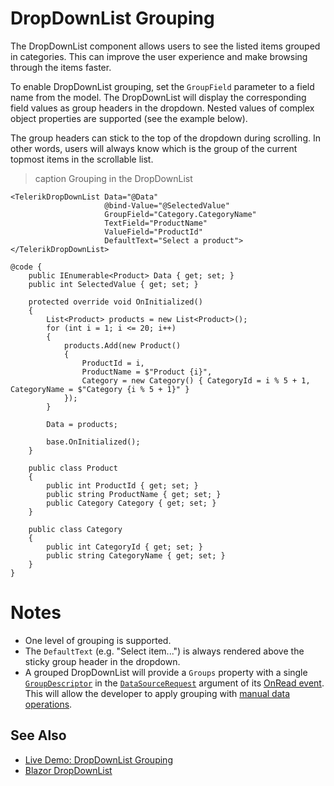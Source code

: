 
# DropDownList Grouping

The DropDownList component allows users to see the listed items grouped in categories. This can improve the user experience and make browsing through the items faster.

To enable DropDownList grouping, set the `GroupField` parameter to a field name from the model. The DropDownList will display the corresponding field values as group headers in the dropdown. Nested values of complex object properties are supported (see the example below).

The group headers can stick to the top of the dropdown during scrolling. In other words, users will always know which is the group of the current topmost items in the scrollable list.

>caption Grouping in the DropDownList

````RAZOR
<TelerikDropDownList Data="@Data"
                     @bind-Value="@SelectedValue"
                     GroupField="Category.CategoryName"
                     TextField="ProductName"
                     ValueField="ProductId"
                     DefaultText="Select a product">
</TelerikDropDownList>

@code {
    public IEnumerable<Product> Data { get; set; }
    public int SelectedValue { get; set; }

    protected override void OnInitialized()
    {
        List<Product> products = new List<Product>();
        for (int i = 1; i <= 20; i++)
        {
            products.Add(new Product()
            {
                ProductId = i,
                ProductName = $"Product {i}",
                Category = new Category() { CategoryId = i % 5 + 1, CategoryName = $"Category {i % 5 + 1}" }
            });
        }

        Data = products;

        base.OnInitialized();
    }

    public class Product
    {
        public int ProductId { get; set; }
        public string ProductName { get; set; }
        public Category Category { get; set; }
    }

    public class Category
    {
        public int CategoryId { get; set; }
        public string CategoryName { get; set; }
    }
}
````

# Notes

* One level of grouping is supported.
* The `DefaultText` (e.g. "Select item...") is always rendered above the sticky group header in the dropdown.
* A grouped DropDownList will provide a `Groups` property with a single [`GroupDescriptor`](slug:Telerik.DataSource.GroupDescriptor) in the [`DataSourceRequest`](slug:Telerik.DataSource.DataSourceRequest) argument of its [OnRead event](slug:components/dropdownlist/events#onread). This will allow the developer to apply grouping with [manual data operations](slug:components/grid/manual-operations).

## See Also

* [Live Demo: DropDownList Grouping](https://demos.telerik.com/blazor-ui/dropdownlist/grouping)
* [Blazor DropDownList](slug:components/dropdownlist/overview)